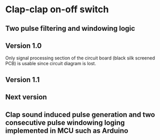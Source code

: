 # Clap-clap on-off switch


## Two pulse filtering and windowing logic


## Version 1.0

Only signal processing section of the circuit board (black silk screened PCB) is usable since circuit diagram is lost.

## Version 1.1


## Next version


## Clap sound induced pulse generation and two consecutive pulse windowing loging implemented in MCU such as Arduino

